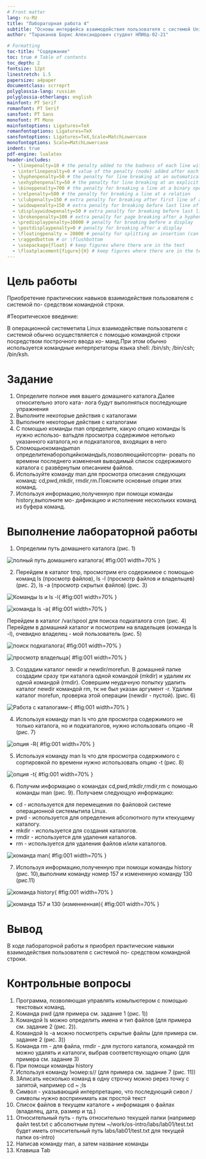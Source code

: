 ```yaml
---
# Front matter
lang: ru-RU
title: "Лабораторная работа 4"
subtitle: "Основы интерфейса взаимодействия пользователя с системой Unix на уровне командной строки"
author: "Тараканов Борис Александрович студент НПИбд-02-21"

# Formatting
toc-title: "Содержание"
toc: true # Table of contents
toc_depth: 2
fontsize: 12pt
linestretch: 1.5
papersize: a4paper
documentclass: scrreprt
polyglossia-lang: russian
polyglossia-otherlangs: english
mainfont: PT Serif
romanfont: PT Serif
sansfont: PT Sans
monofont: PT Mono
mainfontoptions: Ligatures=TeX
romanfontoptions: Ligatures=TeX
sansfontoptions: Ligatures=TeX,Scale=MatchLowercase
monofontoptions: Scale=MatchLowercase
indent: true
pdf-engine: lualatex
header-includes:
  - \linepenalty=10 # the penalty added to the badness of each line within a paragraph (no associated penalty node) Increasing the value makes tex try to have fewer lines in the paragraph.
  - \interlinepenalty=0 # value of the penalty (node) added after each line of a paragraph.
  - \hyphenpenalty=50 # the penalty for line breaking at an automatically inserted hyphen
  - \exhyphenpenalty=50 # the penalty for line breaking at an explicit hyphen
  - \binoppenalty=700 # the penalty for breaking a line at a binary operator
  - \relpenalty=500 # the penalty for breaking a line at a relation
  - \clubpenalty=150 # extra penalty for breaking after first line of a paragraph
  - \widowpenalty=150 # extra penalty for breaking before last line of a paragraph
  - \displaywidowpenalty=50 # extra penalty for breaking before last line before a display math
  - \brokenpenalty=100 # extra penalty for page breaking after a hyphenated line
  - \predisplaypenalty=10000 # penalty for breaking before a display
  - \postdisplaypenalty=0 # penalty for breaking after a display
  - \floatingpenalty = 20000 # penalty for splitting an insertion (can only be split footnote in standard LaTeX)
  - \raggedbottom # or \flushbottom
  - \usepackage{float} # keep figures where there are in the text
  - \floatplacement{figure}{H} # keep figures where there are in the text
---
```



# Цель работы

Приобретение практических навыков взаимодействия пользователя с системой по-
средством командной строки.

#Теоритическое введение:

В операционной системетипа Linux взаимодействие пользователя с системой обычно
осуществляется с помощью командной строки посредством построчного ввода ко-
манд.При этом обычно используется командные интерпретаторы языка shell: /bin/sh;
/bin/csh; /bin/ksh.

# Задание 

1. Определите полное имя вашего домашнего каталога.Далее относительно этого ката-
лога будут выполняться последующие упражнения
2. Выполните некоторые действия с каталогами
3. Выполните некоторые действия с каталогами
4. С помощью команды man определите, какую опцию команды ls нужно использо-
ватьдля просмотра содержимое нетолько указанного каталога,но и подкаталогов,
входящих в него
5. Спомощьюкомандыman определитенаборопцийкомандыls,позволяющийотсорти-
ровать по времени последнего изменения выводимый список содержимого каталога
с развёрнутым описанием файлов.
6. Используйте команду man для просмотра описания следующих команд: cd,pwd,mkdir,
rmdir,rm.Поясните основные опции этих команд.
7. Используя информацию,полученную при помощи команды history,выполните мо-
дификацию и исполнение нескольких команд из буфера команд.

# Выполнение лабораторной работы

1. Определим путь домашнего каталога (рис. 1)

![полный путь домашнего каталога](images/1.png){ #fig:001 width=70% }

2. Перейдем в каталог tmp, просмотрим его содержимое с помощью команд ls (просмотр файлов), ls -l (просмотр файлов и владельцев) (рис. 2), ls -a (просмотр скрытых файлов) (рис. 3)

![Команды ls  и ls -l](images/2.png){ #fig:001 width=70% }

![команда ls -a](images/3.png){ #fig:001 width=70% }

Перейдем в каталог /var/spool для поиска подкаталога cron (рис. 4)
Перейдем в домашний каталог и посмотрим на владельцев (команда ls -l), очевидно владелец - мой пользователь (рис. 5)

![поиск подкаталога](images/4.png){ #fig:001 width=70% }

![просмотр владельца](images/5.png){ #fig:001 width=70% }

3. Создадим каталог newdir и newdir/morefun. В домашней папке создадим сразу три каталога одной командой (mkdir) и удалим их одной командой (rmdir). Совершим неудачную попытку удалить каталог newdir командой rm, тк не был указан аргумент -r. Удалим каталог morefun, проверка этой операции (newdir - пустой). (рис. 6)

![Работа с каталогами-](images/6.png){ #fig:001 width=70% }

4. Используя команду man ls что для просмотра содержимого не только каталога, но и подкаталогов, нужно использовать опцию -R (рис. 7)

![опция -R](images/7.png){ #fig:001 width=70% }

5. Используя команду man ls что для просмотра содержимого с сортировкой по времени нужно использовать опцию -t (рис. 8)

![опция -t](images/8.png){ #fig:001 width=70% }

6. Получим информацию о командах cd,pwd,mkdir,rmdir,rm с помощью команды man (рис. 9).
Получаем следующую информацию:
- cd - используется для перемещения по файловой системе операционной системытипа Linux.
- pwd - используется для определения абсолютного пути ктекущему каталогу.
- mkdir - используется для создания каталогов.
- rmdir - используется для удаления каталогов.
- rm - используется для удаления файлов и/или каталогов.

![команда man](images/9.png){ #fig:001 width=70% }

7. Используя информацию,полученную при помощи команды history (рис. 10),выполним команду номер 157 и измененную команду 130 (рис.11) 

![команда history](images/10.png){ #fig:001 width=70% }

![команда 157 и 130 (изменненная)](images/11.png){ #fig:001 width=70% }

# Вывод

В ходе лабораторной работы я приобрел практические навыки взаимодействия пользователя с системой по-
средством командной строки.

# Контрольные вопросы

1. Программа, позволяющая управлять комьпьютером с помощью текстовых команд.
2. Команда pwd (для примера см. задание 1 (рис. 1))
3. Командой ls можно определить имена и тип файлов (для примера см. задание 2 (рис. 2)). 
4. Командой ls -a можно посмотреть скрытые файлы (для примера см. задание 2 (рис. 3))
5. Команда rm - для файла, rmdir - для пустого каталога, командой rm можно удалять и каталоги, выбрав соответствующую опцию (для примера см. задание 3)
6. При помощи команды history
7. Используя команду !номер:s// (для примера см. задание  7 (рис. 11))
8. ЗАписать несколько команд в одну строчку можно ререз точку с запятой, например cd ~ ;ls
9. Символ - указывающий интерпретацию, что последующий сивол / символы нужно воспринимать как простой текст
10. Список файлов в текущем каталоге + информация о файлах (владелец, дата, размер и тд.)
11. Относительный путь - путь относительно текущей папки (например файл test.txt c абсолютным путем ~/work/os-intro/labs/lab01/test.txt будет иметь относительный путь labs/lab01/test.txt для текущей папки os-intro)
12. Написав команду man, а затем название команды
13. Клавиша Tab
